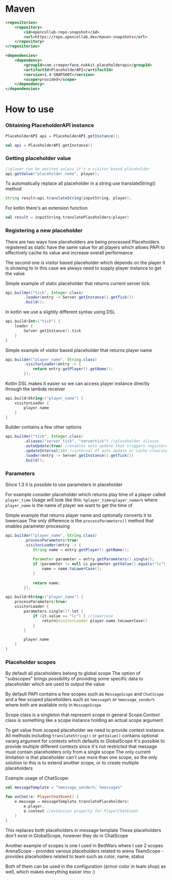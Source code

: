# Maven

```xml
<repositories>
    <repository>
        <id>opencollab-repo-snapshot</id>
        <url>https://repo.opencollab.dev/maven-snapshots</url>
    </repository>
</repositories>
```

```xml
<dependencies>
    <dependency>
        <groupId>com.creeperface.nukkit.placeholderapi</groupId>
        <artifactId>PlaceholderAPI</artifactId>
        <version>1.4-SNAPSHOT</version>
        <scope>provided</scope>
    </dependency>
</dependencies>
```

# How to use

### Obtaining PlaceholderAPI instance

```java
PlaceholderAPI api = PlaceholderAPI.getInstance();
```

```kotlin
val api = PlaceholderAPI.getInstance()
```

### Getting placeholder value

```java
//player can be omitted unless it's a visitor based placeholder
api.getValue("placeholder_name", player);
```

To automatically replace all placeholder in a string use translateString() method

```java
String result=api.translateString(inputString, player);
```

For kotlin there's an extension function

```kotlin
val result = inputString.translatePlaceholders(player)
```

### Registering a new placeholder

There are two ways how placeholders are being processed Placeholders registered as static have the same value for all
players which allows PAPI to effectively cache its value and increase overall performance

The second one is visitor based placeholder which depends on the player it is showing to In this case we always need to
supply player instance to get the value

Simple example of static placeholder that returns current server tick:

```java
api.builder("tick", Integer.class)
        .loader(entry -> Server.getInstance().getTick())
        .build();
```

In kotlin we use a slightly different syntax using DSL

```kotlin
api.build<Int>("tick") {
    loader {
        Server.getInstance().tick
    }
}
```

Simple example of visitor based placeholder that returns player name

```java
api.builder("player_name", String.class)
        .visitorLoader(entry -> {
            return entry.getPlayer().getName();
        });
```

Kotlin DSL makes it easier so we can access player instance directly through the lambda receiver

```kotlin
api.build<String>("player_name") {
    visitorLoader {
        player.name
    }
}
```

Builder contains a few other options

```java
api.builder("tick", Integer.class)
        .aliases("server_tick", "servertick") //placeholder aliases
        .autoUpdate(true) //enables auto update that triggers registered update listeners, disabled by default
        .updateInterval(10) //interval of auto update or cache clearing, disabled by default - no cache
        .loader(entry -> Server.getInstance().getTick())
        .build();
```

### Parameters

Since 1.3 it is possible to use parameters in placeholder

For example consider placeholder which returns play time of a player called `player_time`
Usage will look like this: `%player_time<player_name>%` where `player_name` is the name of player we want to get the
time of

Simple example that returns player name and optionally converts it to lowercase The only difference is
the `processParameters()` method that enables parameter processing

```java
api.builder("player_name", String.class)
        .processParameters(true)
        .visitorLoader(entry -> {
            String name = entry.getPlayer().getName();
    
            Parameter parameter = entry.getParameters().single();
            if (parameter != null && parameter.getValue().equals("lc")) { //lowercase
                name = name.toLowerCase();
            }
    
            return name;
        });
```

```kotlin
api.build<String>("player_name") {
    processParameters(true)
    visitorLoader {
        parameters.single()?.let {
            if (it.value == "lc") { //lowercase
                return@visitorLoader player.name.toLowerCase()
            }
        }

        player.name
    }
}
```

### Placeholder scopes

By default all placeholders belong to global scope The option of "subscopes" brings possibility of providing some
specific data to placeholder which are used to output the value

By default PAPI contains a few scopes such as `MessageScope` and `ChatScope`
and a few scoped placeholders such as `%message%` or `%message_sender%` where both are available only in `MessageScope`

Scope class is a singleton that represent scope in general Scope.Context class is something like a scope instance
holding an actual scope argument

To get value from scoped placeholder we need to provide context instance. All methods including `translateString()`
or `getValue()` contains optional vararg argument for contexts which defaults to GlobalScope It's possible to provide
multiple different contexts since it's not restricted that message must contain placeholders only from a single scope
The only current limitation is that placeholder can't use more than one scope, so the only solution to this is to extend
another scope, or to create multiple placeholders

Example usage of ChatScope:

```kotlin
val messageTemplate = "%message_sender%: %message%"

fun onChat(e: PlayerChatEvent) {
    e.message = messageTemplate.translatePlaceholders(
        e.player,
        e.context //extension property for PlayerChatEvent
    )
}
```

This replaces both placeholders in message template These placeholders don't exist in GlobalScope, however they do in
ChatScope

Another example of scopes is one I used in BedWars where I use 2 scopes ArenaScope - provides various placeholders
related to arena TeamScope - provides placeholders related to team such as color, name, status

Both of them can be used in the configuration (armor color in team shop) as well, which makes everything easier imo :)
